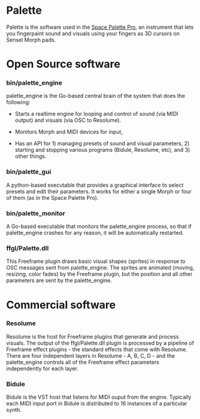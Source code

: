 # Palette

Palette is the software used in the <a href=https://youtu.be/HDtxEyCI_zc>Space Palette Pro</a>,
an instrument that lets you fingerpaint sound and visuals
using your fingers as 3D cursors on Sensel Morph pads.

# Open Source software

### bin/palette_engine

   palette_engine is the Go-based central brain of the system that does the following:

   - Starts a realtime engine for looping and control of
      sound (via MIDI output) and visuals (via OSC to Resolume).

   - Monitors Morph and MIDI devices for input,

   - Has an API for 1) managing presets of sound and visual parameters, 2) starting and stopping various programs (Bidule, Resolume, etc), and 3) other things.

### bin/palette_gui

   A python-based executable that provides a graphical interface to select presets and edit their parameters.  It works for either a single Morph or four of them (as in the Space Palette Pro).

### bin/palette_monitor

   A Go-based executable that monitors the palette_engine process, so that if palette_engine crashes for any reason, it will be automatically restarted.

### ffgl/Palette.dll

   This Freeframe plugin draws basic visual shapes (sprites) in response to OSC messages sent from palette_engine.  The sprites are animated (moving, resizing, color fades) by the Freeframe plugin, but the position and all other parameters are sent by the palette_engine.

# Commercial software

### Resolume

   Resolume is the host for Freeframe plugins that generate and process visuals.  The output of the ffgl/Palette.dll plugin is processed by a pipeline of Freeframe effect plugins - the standard effects that come with Resolume.  There are four independent layers in Resolume - A, B, C, D - and the palette_engine controls all of the Freeframe effect parameters independently for each layer.

### Bidule

   Bidule is the VST host that listens for MIDI ouput from the engine.  Typically each MIDI input port in Bidule is distributed to 16 instances of a particular synth.

